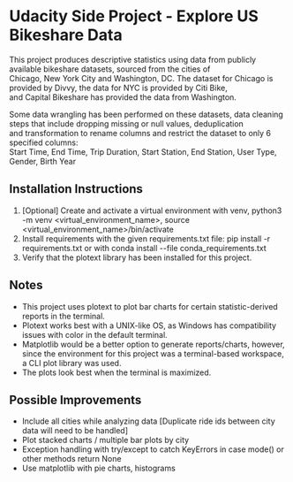 # Udacity Side Project - Explore US Bikeshare Data

This project produces descriptive statistics using data from publicly available bikeshare datasets, sourced from the cities of  
Chicago, New York City and Washington, DC. The dataset for Chicago is provided by Divvy, the data for NYC is provided by Citi Bike,  
and Capital Bikeshare has provided the data from Washington.  
  
Some data wrangling has been performed on these datasets, data cleaning steps that include dropping missing or null values, deduplication  
and transformation to rename columns and restrict the dataset to only 6 specified columns:  
Start Time, End Time, Trip Duration, Start Station, End Station, User Type, Gender, Birth Year  

## Installation Instructions
1. [Optional] Create and activate a virtual environment with venv, python3 -m venv <virtual_environment_name>, source <virtual_environment_name>/bin/activate  
2. Install requirements with the given requirements.txt file: pip install -r requirements.txt or with
   conda install --file conda_requirements.txt
3. Verify that the plotext library has been installed for this project.

## Notes
- This project uses plotext to plot bar charts for certain statistic-derived reports in the terminal.
- Plotext works best with a UNIX-like OS, as Windows has compatibility issues with color in the default terminal.
- Matplotlib would be a better option to generate reports/charts, however, since the environment for this project was a terminal-based workspace,  a CLI plot library was used.
- The plots look best when the terminal is maximized.

## Possible Improvements
- Include all cities while analyzing data [Duplicate ride ids between city data will need to be handled]
- Plot stacked charts / multiple bar plots by city
- Exception handling with try/except to catch KeyErrors in case mode() or other methods return None
- Use matplotlib with pie charts, histograms

